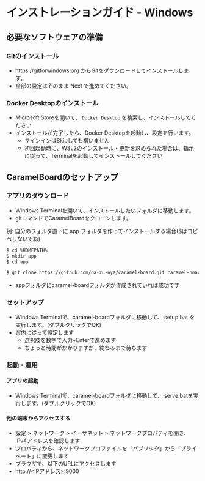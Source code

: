 # インストレーションガイド - Windows

## 必要なソフトウェアの準備

### Gitのインストール

- https://gitforwindows.org からGitをダウンロードしてインストールします。
- 全部の設定はそのまま Next で進めてください。

### Docker Desktopのインストール

- Microsoft Storeを開いて、 `Docker Desktop` を検索し、インストールしてください
- インストールが完了したら、Docker Desktopを起動し、設定を行います。
  - サインインはSkipしても構いません
  - 初回起動時に、WSL2のインストール・更新を求められた場合は、指示に従って、Terminalを起動してインストールしてください

## CaramelBoardのセットアップ

### アプリのダウンロード

- Windows Terminalを開いて、インストールしたいフォルダに移動します。
- gitコマンドでCaramelBoardをクローンします。

例: 自分のフォルダ直下に app フォルダを作ってインストールする場合($はコピペしないでね)
```bash
$ cd %HOMEPATH%
$ mkdir app
$ cd app

$ git clone https://github.com/na-zu-nya/caramel-board.git caramel-board
```

- appフォルダにcaramel-boardフォルダが作成されていれば成功です

### セットアップ

- Windows Terminalで、caramel-boardフォルダに移動して、 setup.bat を実行します。(ダブルクリックでOK)
- 案内に従って設定します
  - 選択肢を数字で入力+Enterで進めます 
  - ちょっと時間がかかりますが、終わるまで待ちます

### 起動・運用
#### アプリの起動

- Windows Terminalで、caramel-boardフォルダに移動して、 serve.batを実行します。(ダブルクリックでOK)

#### 他の端末からアクセスする

- 設定 > ネットワーク > イーサネット > ネットワークプロパティを開き、IPv4アドレスを確認します
- プロパティから、ネットワークプロファイルを「パブリック」から「プライベート」に変更します
- ブラウザで、以下のURLにアクセスします
- http://<IPアドレス>:9000
